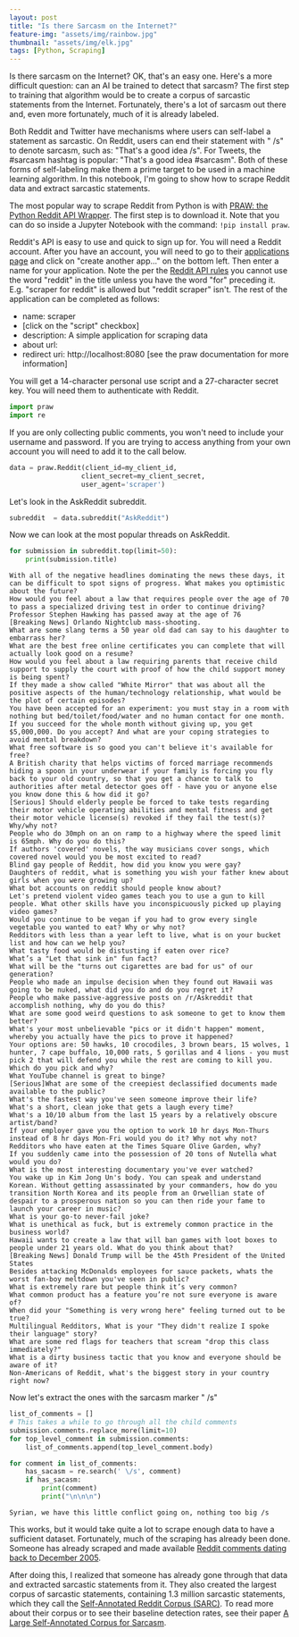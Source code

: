 ```yaml
---
layout: post
title: "Is there Sarcasm on the Internet?"
feature-img: "assets/img/rainbow.jpg"
thumbnail: "assets/img/elk.jpg"
tags: [Python, Scraping]
---
```

Is there sarcasm on the Internet? OK, that's an easy one. Here's a more difficult question: can an AI be trained to detect that sarcasm? The first step to training that algorithm would be to create a corpus of sarcastic statements from the Internet. Fortunately, there's a lot of sarcasm out there and, even more fortunately, much of it is already labeled.

 Both Reddit and Twitter have mechanisms where users can self-label a statement as sarcastic. On Reddit, users can end their statement with " /s" to denote sarcasm, such as: "That's a good idea /s". For Tweets, the #sarcasm hashtag is popular: "That's a good idea #sarcasm". Both of these forms of self-labeling make them a prime target to be used in a machine learning algorithm. In this notebook, I'm going to show how to scrape Reddit data and extract sarcastic statements.

The most popular way to scrape Reddit from Python is with [PRAW: the Python Reddit API Wrapper](https://praw.readthedocs.io/en/latest/). The first step is to download it.  Note that you can do so inside a Jupyter Notebook with the command: `!pip install praw`.

Reddit's API is easy to use and quick to sign up for. You will need a Reddit account. After you have an account, you will need to go to their [applications page](https://www.reddit.com/prefs/apps) and click on "create another app..." on the bottom left. Then enter a name for your application. Note the per the [Reddit API rules](https://www.reddit.com/wiki/api) you cannot use the word "reddit" in the title unless you have the word "for" preceding it. E.g. "scraper for reddit" is allowed but "reddit scraper" isn't. The rest of the application can be completed as follows:

* name: scraper
* [click on the "script" checkbox]
* description: A simple application for scraping data
* about url:
* redirect uri: http://localhost:8080  [see the praw documentation for more information]

You will get a 14-character personal use script and a 27-character secret key. You will need them to authenticate with Reddit.


```python
import praw
import re
```


If you are only collecting public comments, you won't need to include your username and password. If you are trying to access anything from your own account you will need to add it to the call below.


```python
data = praw.Reddit(client_id=my_client_id,
                  client_secret=my_client_secret,
                  user_agent='scraper')
```

Let's look in the AskReddit subreddit.


```python
subreddit  = data.subreddit("AskReddit")
```

Now we can look at the most popular threads on AskReddit.


```python
for submission in subreddit.top(limit=50):
    print(submission.title)
```

    With all of the negative headlines dominating the news these days, it can be difficult to spot signs of progress. What makes you optimistic about the future?
    How would you feel about a law that requires people over the age of 70 to pass a specialized driving test in order to continue driving?
    Professor Stephen Hawking has passed away at the age of 76
    [Breaking News] Orlando Nightclub mass-shooting.
    What are some slang terms a 50 year old dad can say to his daughter to embarrass her?
    What are the best free online certificates you can complete that will actually look good on a resume?
    How would you feel about a law requiring parents that receive child support to supply the court with proof of how the child support money is being spent?
    If they made a show called "White Mirror" that was about all the positive aspects of the human/technology relationship, what would be the plot of certain episodes?
    You have been accepted for an experiment: you must stay in a room with nothing but bed/toilet/food/water and no human contact for one month. If you succeed for the whole month without giving up, you get $5,000,000. Do you accept? And what are your coping strategies to avoid mental breakdown?
    What free software is so good you can't believe it's available for free?
    A British charity that helps victims of forced marriage recommends hiding a spoon in your underwear if your family is forcing you fly back to your old country, so that you get a chance to talk to authorities after metal detector goes off - have you or anyone else you know done this & how did it go?
    [Serious] Should elderly people be forced to take tests regarding their motor vehicle operating abilities and mental fitness and get their motor vehicle license(s) revoked if they fail the test(s)? Why/why not?
    People who do 30mph on an on ramp to a highway where the speed limit is 65mph. Why do you do this?
    If authors 'covered' novels, the way musicians cover songs, which covered novel would you be most excited to read?
    Blind gay people of Reddit, how did you know you were gay?
    Daughters of reddit, what is something you wish your father knew about girls when you were growing up?
    What bot accounts on reddit should people know about?
    Let's pretend violent video games teach you to use a gun to kill people. What other skills have you inconspicuously picked up playing video games?
    Would you continue to be vegan if you had to grow every single vegetable you wanted to eat? Why or why not?
    Redditors with less than a year left to live, what is on your bucket list and how can we help you?
    What tasty food would be distusting if eaten over rice?
    What’s a "Let that sink in" fun fact?
    What will be the "turns out cigarettes are bad for us" of our generation?
    People who made an impulse decision when they found out Hawaii was going to be nuked, what did you do and do you regret it?
    People who make passive-aggressive posts on /r/Askreddit that accomplish nothing, why do you do this?
    What are some good weird questions to ask someone to get to know them better?
    What's your most unbelievable "pics or it didn't happen" moment, whereby you actually have the pics to prove it happened?
    Your options are: 50 hawks, 10 crocodiles, 3 brown bears, 15 wolves, 1 hunter, 7 cape buffalo, 10,000 rats, 5 gorillas and 4 lions - you must pick 2 that will defend you while the rest are coming to kill you. Which do you pick and why?
    What YouTube channel is great to binge?
    [Serious]What are some of the creepiest declassified documents made available to the public?
    What's the fastest way you've seen someone improve their life?
    What's a short, clean joke that gets a laugh every time?
    What's a 10/10 album from the last 15 years by a relatively obscure artist/band?
    If your employer gave you the option to work 10 hr days Mon-Thurs instead of 8 hr days Mon-Fri would you do it? Why not why not?
    Redditors who have eaten at the Times Square Olive Garden, why?
    If you suddenly came into the possession of 20 tons of Nutella what would you do?
    What is the most interesting documentary you've ever watched?
    You wake up in Kim Jong Un's body. You can speak and understand Korean. Without getting assassinated by your commanders, how do you transition North Korea and its people from an Orwellian state of despair to a prosperous nation so you can then ride your fame to launch your career in music?
    What is your go-to never-fail joke?
    What is unethical as fuck, but is extremely common practice in the business world?
    Hawaii wants to create a law that will ban games with loot boxes to people under 21 years old. What do you think about that?
    [Breaking News] Donald Trump will be the 45th President of the United States
    Besides attacking McDonalds employees for sauce packets, whats the worst fan-boy meltdown you've seen in public?
    What is extremely rare but people think it’s very common?
    What common product has a feature you’re not sure everyone is aware of?
    When did your "Something is very wrong here" feeling turned out to be true?
    Multilingual Redditors, What is your "They didn't realize I spoke their language" story?
    What are some red flags for teachers that scream "drop this class immediately?"
    What is a dirty business tactic that you know and everyone should be aware of it?
    Non-Americans of Reddit, what's the biggest story in your country right now?
    

Now let's extract the ones with the sarcasm marker " /s"


```python
list_of_comments = []
# This takes a while to go through all the child comments
submission.comments.replace_more(limit=10)
for top_level_comment in submission.comments:
    list_of_comments.append(top_level_comment.body)
```


```python
for comment in list_of_comments:
    has_sacasm = re.search(' \/s', comment)
    if has_sacasm:
        print(comment)
        print("\n\n\n")
```

    Syrian, we have this little conflict going on, nothing too big /s 
    
    
    
    
    

This works, but it would take quite a lot to scrape enough data to have a sufficient dataset. Fortunately, much of the scraping has already been done. Someone has already scraped and made available [Reddit comments dating back to December 2005](http://files.pushshift.io/reddit/comments/).

After doing this, I realized that someone has already gone through that data and extracted sarcastic statements from it. They also created the largest corpus of sarcastic statements, containing 1.3 million sarcastic statements, which they call the [Self-Annotated Reddit Corpus (SARC)]([http://nlp.cs.princeton.edu/SARC/](https://github.com/NLPrinceton/SARC)). To read more about their corpus or to see their baseline detection rates, see their paper [A Large Self-Annotated Corpus for Sarcasm](https://arxiv.org/pdf/1704.05579.pdf).
